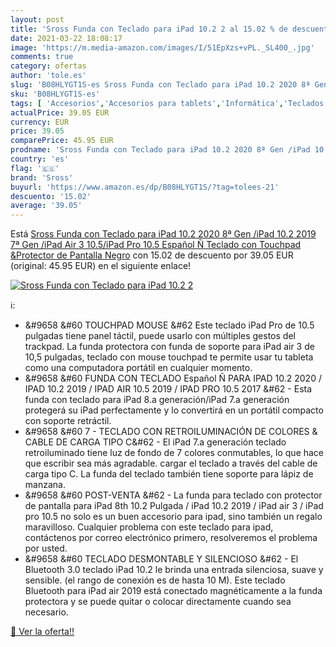 ```yaml
---
layout: post
title: 'Sross Funda con Teclado para iPad 10.2 2 al 15.02 % de descuento'
date: 2021-03-22 18:08:17
image: 'https://m.media-amazon.com/images/I/51EpXzs+vPL._SL400_.jpg'
comments: true
category: ofertas
author: 'tole.es'
slug: 'B08HLYGT1S-es Sross Funda con Teclado para iPad 10.2 2020 8ª Gen /iPad...'
sku: 'B08HLYGT1S-es'
tags: [ 'Accesorios','Accesorios para tablets','Informática','Teclados para tablets','ipad','sross', ]
actualPrice: 39.05 EUR
currency: EUR
price: 39.05
comparePrice: 45.95 EUR
prodname: 'Sross Funda con Teclado para iPad 10.2 2020 8ª Gen /iPad 10.2 2019 7ª Gen /iPad Air 3 10.5/iPad Pro 10.5  Español Ñ Teclado con Touchpad &Protector de Pantalla  Negro'
country: 'es'
flag: '🇪🇸'
brand: 'Sross'
buyurl: 'https://www.amazon.es/dp/B08HLYGT1S/?tag=tolees-21'
descuento: '15.02'
average: '39.05'
---
```


Está [Sross Funda con Teclado para iPad 10.2 2020 8ª Gen /iPad 10.2 2019 7ª Gen /iPad Air 3 10.5/iPad Pro 10.5  Español Ñ Teclado con Touchpad &Protector de Pantalla  Negro](https://www.amazon.es/dp/B08HLYGT1S/?tag=tolees-21) con 15.02 de descuento por 39.05 EUR (original: 45.95 EUR) en el siguiente enlace!

[![Sross Funda con Teclado para iPad 10.2 2](https://m.media-amazon.com/images/I/51EpXzs+vPL._SL400_.jpg)](https://www.amazon.es/dp/B08HLYGT1S/?tag=tolees-21)

ℹ️:

- &#9658 &#60 TOUCHPAD MOUSE &#62 Este teclado iPad Pro de 10.5 pulgadas tiene panel táctil, puede usarlo con múltiples gestos del trackpad. La funda protectora con funda de soporte para iPad air 3 de 10,5 pulgadas, teclado con mouse touchpad te permite usar tu tableta como una computadora portátil en cualquier momento.
- &#9658 &#60 FUNDA CON TECLADO Español Ñ PARA IPAD 10.2 2020 / IPAD 10.2 2019 / IPAD AIR 10.5 2019 / IPAD PRO 10.5 2017 &#62 - Esta funda con teclado para iPad 8.a generación/iPad 7.a generación protegerá su iPad perfectamente y lo convertirá en un portátil compacto con soporte retráctil.
- &#9658 &#60 7 - TECLADO CON RETROILUMINACIÓN DE COLORES & CABLE DE CARGA TIPO C&#62 - El iPad 7.a generación teclado retroiluminado tiene luz de fondo de 7 colores conmutables, lo que hace que escribir sea más agradable. cargar el teclado a través del cable de carga tipo C. La funda del teclado también tiene soporte para lápiz de manzana.
- &#9658 &#60 POST-VENTA &#62 - La funda para teclado con protector de pantalla para iPad 8th 10.2 Pulgada / iPad 10.2 2019 / iPad air 3 / iPad pro 10.5 no solo es un buen accesorio para ipad, sino también un regalo maravilloso. Cualquier problema con este teclado para ipad, contáctenos por correo electrónico primero, resolveremos el problema por usted.
- &#9658 &#60 TECLADO DESMONTABLE Y SILENCIOSO &#62 - El Bluetooth 3.0 teclado iPad 10.2 le brinda una entrada silenciosa, suave y sensible. (el rango de conexión es de hasta 10 M). Este teclado Bluetooth para iPad air 2019 está conectado magnéticamente a la funda protectora y se puede quitar o colocar directamente cuando sea necesario.

[🛒 Ver la oferta!!](https://www.amazon.es/dp/B08HLYGT1S/?tag=tolees-21)
